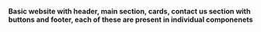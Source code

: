 **Basic website with header, main section, cards, contact us section with buttons and footer, each of these are present in individual componenets**
